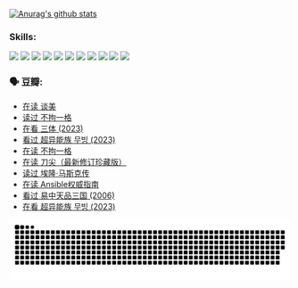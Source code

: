 
[![Anurag's github stats](https://github-readme-stats.vercel.app/api?username=w940853815)](https://github.com/anuraghazra/github-readme-stats)

### Skills:

<code><img height="32" src="https://cdn.jsdelivr.net/npm/simple-icons@v5/icons/python.svg"></code>
<code><img height="32" src="https://cdn.jsdelivr.net/npm/simple-icons@v5/icons/javascript.svg"></code>
<code><img height="32" src="https://cdn.jsdelivr.net/npm/simple-icons@v5/icons/django.svg"></code>
<code><img height="32" src="https://cdn.jsdelivr.net/npm/simple-icons@v5/icons/flask.svg"></code>
<code><img height="32" src="https://cdn.jsdelivr.net/npm/simple-icons@v5/icons/vuetify.svg"></code>
<code><img height="32" src="https://cdn.jsdelivr.net/npm/simple-icons@v5/icons/git.svg"></code>
<code><img height="32" src="https://cdn.jsdelivr.net/npm/simple-icons@v5/icons/docker.svg"></code>
<code><img height="32" src="https://cdn.jsdelivr.net/npm/simple-icons@v5/icons/postgresql.svg"></code>
<code><img height="32" src="https://cdn.jsdelivr.net/npm/simple-icons@v5/icons/elasticsearch.svg"></code>
<code><img height="32" src="https://cdn.jsdelivr.net/npm/simple-icons@v5/icons/macos.svg"></code>
<code><img height="32" src="https://cdn.jsdelivr.net/npm/simple-icons@v5/icons/linux.svg"></code>

### 🗣 豆瓣:

<!-- DOUBAN-ACTIVITIES:START -->
- [在读 谈美](https://www.douban.com/people/136069238/status/4560861771/?_i=12024529)
- [读过 不拘一格](https://www.douban.com/people/136069238/status/4560861445/?_i=12024529)
- [在看 三体‎ (2023)](https://www.douban.com/people/136069238/status/4558185093/?_i=12024529)
- [看过 超异能族 무빙‎ (2023)](https://www.douban.com/people/136069238/status/4556824186/?_i=12024529)
- [在读 不拘一格](https://www.douban.com/people/136069238/status/4541712161/?_i=12024529)
- [在读 刀尖（最新修订珍藏版）](https://www.douban.com/people/136069238/status/4541711339/?_i=12024529)
- [读过 埃隆·马斯克传](https://www.douban.com/people/136069238/status/4541710351/?_i=12024529)
- [在读 Ansible权威指南](https://www.douban.com/people/136069238/status/4539151450/?_i=12024529)
- [看过 易中天品三国‎ (2006)](https://www.douban.com/people/136069238/status/4529910812/?_i=12024529)
- [在看 超异能族 무빙‎ (2023)](https://www.douban.com/people/136069238/status/4527291077/?_i=12024529)
<!-- DOUBAN-ACTIVITIES:END -->


![Snake animation](https://raw.githubusercontent.com/w940853815/w940853815/output/github-contribution-grid-snake.svg)

<!--
**w940853815/w940853815** is a ✨ _special_ ✨ repository because its `README.md` (this file) appears on your GitHub profile.

Here are some ideas to get you started:

- 🔭 I’m currently working on ...
- 🌱 I’m currently learning ...
- 👯 I’m looking to collaborate on ...
- 🤔 I’m looking for help with ...
- 💬 Ask me about ...
- 📫 How to reach me: ...
- 😄 Pronouns: ...
- ⚡ Fun fact: ...
-->
